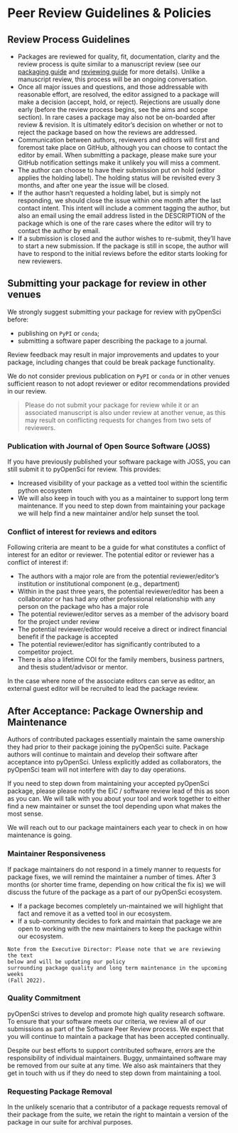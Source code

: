 # Peer Review Guidelines & Policies

## Review Process Guidelines

- Packages are reviewed for quality, fit, documentation, clarity and the review process
  is quite similar to a manuscript review (see our [packaging guide](../authoring/overview)
  and [reviewing guide](../peer-review-guides/reviewer-guide) for more details). Unlike a
  manuscript review, this process will be an ongoing conversation.
- Once all major issues and questions, and those addressable with reasonable effort, are
  resolved, the editor assigned to a package will make a decision (accept, hold, or
  reject). Rejections are usually done early (before the review process begins, see the
  aims and scope section). In rare cases a package may also not be on-boarded after
  review & revision. It is ultimately editor’s decision on whether or not to reject the
  package based on how the reviews are addressed.
- Communication between authors, reviewers and editors will first and foremost take
  place on GitHub, although you can choose to contact the editor by email. When
  submitting a package, please make sure your GitHub notification settings make it
  unlikely you will miss a comment.
- The author can choose to have their submission put on hold (editor applies the holding
  label). The holding status will be revisited every 3 months, and after one year the
  issue will be closed.
- If the author hasn’t requested a holding label, but is simply not responding, we
  should close the issue within one month after the last contact intent. This intent
  will include a comment tagging the author, but also an email using the email address
  listed in the DESCRIPTION of the package which is one of the rare cases where the
  editor will try to contact the author by email.
- If a submission is closed and the author wishes to re-submit, they’ll have to start a
  new submission. If the package is still in scope, the author will have to respond to
  the initial reviews before the editor starts looking for new reviewers.

## Submitting your package for review in other venues

We strongly suggest submitting your package for review with pyOpenSci before:
 
*  publishing on `PyPI` or `conda`; 
*  submitting a software paper describing the package to a journal. 
 
Review feedback may result in major improvements and updates to your package, 
including changes that could be break package functionality. 

We do not consider previous publication on `PyPI` or `conda` or in other venues 
sufficient reason to not adopt reviewer or editor recommendations provided in 
our review.

>Please do not submit your package for review while it or an associated manuscript is 
> also under review at another venue, as this may result on conflicting requests 
> for changes from two sets of reviewers.

### Publication with Journal of Open Source Software (JOSS)
If you have previously published your software package with JOSS, you can still
submit it to pyOpenSci for review. This provides:

* Increased visibility of your package as a vetted tool within the scientific python ecosystem
* We will also keep in touch with you as a maintainer to support long term maintenance. If you need to step down from maintaining your package we will help find a new maintainer and/or help sunset the tool.

### Conflict of interest for reviews and editors
Following criteria are meant to be a guide for what constitutes a conflict of interest
for an editor or reviewer. The potential editor or reviewer has a conflict of interest
if:

- The authors with a major role are from the potential reviewer/editor’s institution or institutional component (e.g., department)
- Within in the past three years, the potential reviewer/editor has been a collaborator
  or has had any other professional relationship with any person on the package who has
  a major role
- The potential reviewer/editor serves as a member of the advisory board for the project under review
- The potential reviewer/editor would receive a direct or indirect financial benefit if the package is accepted
- The potential reviewer/editor has significantly contributed to a competitor project.
- There is also a lifetime COI for the family members, business partners, and thesis student/advisor or mentor.

In the case where none of the associate editors can serve as editor, an 
external guest editor will be recruited to lead the package review.

## After Acceptance: Package Ownership and Maintenance

Authors of contributed packages essentially maintain the same ownership they 
had prior to their package joining the pyOpenSci suite. Package authors will 
continue to maintain
and develop their software after acceptance into pyOpenSci. Unless explicitly added as
collaborators, the pyOpenSci team will not interfere with day to day operations.

If you need to step down from maintaining your accepted pyOpenSci package, please
please notify the EiC / software review lead of this as soon as you can. We 
will talk with you about your tool and work together to either find a new maintainer or sunset the tool depending upon what makes the most sense. 

We will reach out to our package maintainers each year to check in on how 
maintenance is going. 

### Maintainer Responsiveness
If package maintainers do not respond in a timely manner to requests for 
package fixes, we will remind the maintainer a number of times. After 3 months 
(or shorter time frame, depending on how critical the fix is) we will discuss 
the future of the package as a part of our pyOpenSci ecosystem. 

* If a package becomes completely un-maintained we will highlight that fact and 
remove it as a vetted tool in our ecosystem.
* If a sub-community decides to fork and maintain that package we are open to working with the new maintainers to keep the package within our ecosystem.

<!-- Should authors abandon the maintenance of an actively used package in our suite, 
we will consider petitioning PyPI to transfer package maintainer status to pyOpenSci. -->


```{note}
Note from the Executive Director: Please note that we are reviewing the text 
below and will be updating our policy 
surrounding package quality and long term maintenance in the upcoming weeks 
(Fall 2022).
```

### Quality Commitment
pyOpenSci strives to develop and promote high quality research software. To ensure that
your software meets our criteria, we review all of our submissions as part of the
Software Peer Review process. We expect that you will continue to maintain a 
package that has been accepted continually. 

Despite our best efforts to support contributed software, errors are the responsibility
of individual maintainers. Buggy, unmaintained software may be removed from our suite at
any time. We also ask maintainers that they get in touch with us if they do need 
to step down from maintaining a tool. 



### Requesting Package Removal
In the unlikely scenario that a contributor of a package requests removal of their
package from the suite, we retain the right to maintain a version of the package in our
suite for archival purposes.
